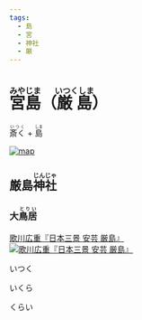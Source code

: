 ```yaml
---
tags:
  - 島
  - 宮
  - 神社
  - 厳
---
```


# <ruby>宮島<rt>みやじま</rt></ruby>（<ruby>厳島<rt>いつくしま</rt></ruby>）

<ruby>斎く<rt>いつく</rt></ruby> + <ruby>島<rt>しま</rt></ruby>

[![map](https://upload.wikimedia.org/wikipedia/commons/d/dd/Itsukushima-island.png)](https://ja.wikipedia.org/wiki/厳島)

## 厳島<ruby>神社<rt>じんじゃ</rt></ruby>

### 大<ruby>鳥居<rt>とりい</rt></ruby>

[歌川広重『日本三景 安芸 厳島』<br>![歌川広重『日本三景 安芸 厳島』](https://upload.wikimedia.org/wikipedia/commons/thumb/e/ee/Brooklyn_Museum_-_Itsukushima_in_Aki_Province_-_Utagawa_Hiroshige_%28Ando%29.jpg/180px-Brooklyn_Museum_-_Itsukushima_in_Aki_Province_-_Utagawa_Hiroshige_%28Ando%29.jpg)](https://ja.wikipedia.org/wiki/厳島)

いつく

いくら

くらい
